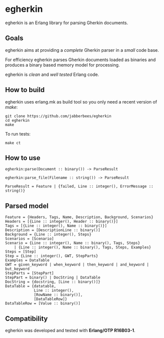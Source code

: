 # egherkin
egherkin is an Erlang library for parsing Gherkin documents.

## Goals
egherkin aims at providing a *complete* Gherkin parser in a *small* code base.

For efficiency egherkin parses Gherkin documents loaded as binaries and produces a binary based memory model for processing.
  
egherkin is *clean* and *well tested* Erlang code.

## How to build
egherkin uses erlang.mk as build tool so you only need a recent version of *make*:

    git clone https://github.com/jabberbees/egherkin
    cd egherkin
    make

To run tests:

    make ct

## How to use

    egherkin:parse(Document :: binary()) -> ParseResult

    egherkin:parse_file(Filename :: string()) -> ParseResult

    ParseResult = Feature | {failed, Line :: integer(), ErrorMessage :: string()}

## Parsed model

    Feature = {Headers, Tags, Name, Description, Background, Scenarios}
    Headers = [{Line :: integer(), Header :: binary()}]
    Tags = [{Line :: integer(), Name :: binary()}]
    Description = [DescriptionLine :: binary()]
    Background = {Line :: integer(), Steps}
    Scenarios = [Scenario]
    Scenario = {Line :: integer(), Name :: binary(), Tags, Steps}
        | {Line :: integer(), Name :: binary(), Tags, Steps, Examples}
    Steps = [Step]
    Step = {Line :: integer(), GWT, StepParts}
    Examples = DataTable
    GWT = given_keyword | when_keyword | then_keyword | and_keyword | but_keyword
    StepParts = [StepPart]
    StepPart = binary() | DocString | DataTable
    DocString = {docstring, [Line :: binary()]}
    DataTable = {datatable,
                 Line :: integer(),
                 [RowName :: binary()],
                 [DataTableRow]}
    DataTableRow = [Value :: binary()]

## Compatibility
egherkin was developed and tested with **Erlang/OTP R16B03-1**.
